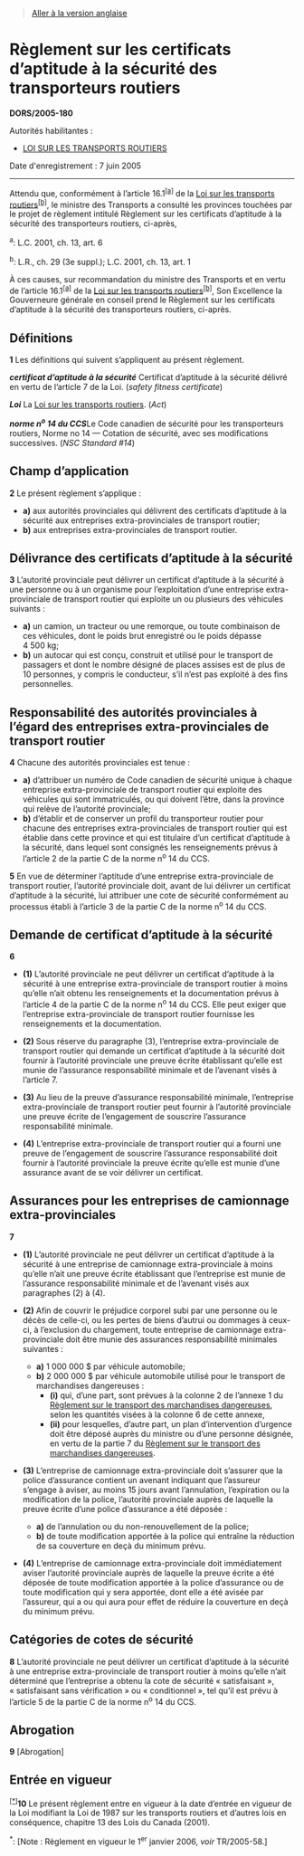 > [Aller à la version anglaise](/en/Regulations/Statutory%20Orders%20and%20Regulations/2005/180.md)

# Règlement sur les certificats d’aptitude à la sécurité des transporteurs routiers

**DORS/2005-180**

Autorités habilitantes : 
- [LOI SUR LES TRANSPORTS ROUTIERS](/fr/Lois/Lois%20du%20Canada/1985/ch.%2029%20(3e%20suppl.).md)

Date d'enregistrement : 7 juin 2005

----------

Attendu que, conformément à l’article 16.1<sup><a href='#footnotea_f'>[a]</a></sup> de la [Loi sur les transports routiers](/fr/Lois/Lois%20du%20Canada/1985/ch.%2029%20(3e%20suppl.).md)<sup><a href='#footnoteb_f'>[b]</a></sup>, le ministre des Transports a consulté les provinces touchées par le projet de règlement intitulé Règlement sur les certificats d’aptitude à la sécurité des transporteurs routiers, ci-après,

<a name='footnotea_f'><sup>a</sup></a>: L.C. 2001, ch. 13, art. 6<br />

<a name='footnoteb_f'><sup>b</sup></a>: L.R., ch. 29 (3e suppl.); L.C. 2001, ch. 13, art. 1<br />

À ces causes, sur recommandation du ministre des Transports et en vertu de l’article 16.1<sup><a href='#footnotea_f'>[a]</a></sup> de la [Loi sur les transports routiers](/fr/Lois/Lois%20du%20Canada/1985/ch.%2029%20(3e%20suppl.).md)<sup><a href='#footnoteb_f'>[b]</a></sup>, Son Excellence la Gouverneure générale en conseil prend le Règlement sur les certificats d’aptitude à la sécurité des transporteurs routiers, ci-après.




## Définitions


**1** Les définitions qui suivent s’appliquent au présent règlement.

***certificat d’aptitude à la sécurité*** Certificat d’aptitude à la sécurité délivré en vertu de l’article 7 de la Loi. (*safety fitness certificate*)

***Loi*** La [Loi sur les transports routiers](/fr/Lois/Lois%20du%20Canada/1985/ch.%2029%20(3e%20suppl.).md). (*Act*)

***norme n<sup>o</sup> 14 du CCS***Le Code canadien de sécurité pour les transporteurs routiers, Norme no 14 — Cotation de sécurité, avec ses modifications successives. (*NSC Standard #14*)




## Champ d’application


**2** Le présent règlement s’applique :
- **a)** aux autorités provinciales qui délivrent des certificats d’aptitude à la sécurité aux entreprises extra-provinciales de transport routier;
- **b)** aux entreprises extra-provinciales de transport routier.




## Délivrance des certificats d’aptitude à la sécurité


**3** L’autorité provinciale peut délivrer un certificat d’aptitude à la sécurité à une personne ou à un organisme pour l’exploitation d’une entreprise extra-provinciale de transport routier qui exploite un ou plusieurs des véhicules suivants :
- **a)** un camion, un tracteur ou une remorque, ou toute combinaison de ces véhicules, dont le poids brut enregistré ou le poids dépasse 4 500 kg;
- **b)** un autocar qui est conçu, construit et utilisé pour le transport de passagers et dont le nombre désigné de places assises est de plus de 10 personnes, y compris le conducteur, s’il n’est pas exploité à des fins personnelles.




## Responsabilité des autorités provinciales à l’égard des entreprises extra-provinciales de transport routier


**4** Chacune des autorités provinciales est tenue :
- **a)** d’attribuer un numéro de Code canadien de sécurité unique à chaque entreprise extra-provinciale de transport routier qui exploite des véhicules qui sont immatriculés, ou qui doivent l’être, dans la province qui relève de l’autorité provinciale;
- **b)** d’établir et de conserver un profil du transporteur routier pour chacune des entreprises extra-provinciales de transport routier qui est établie dans cette province et qui est titulaire d’un certificat d’aptitude à la sécurité, dans lequel sont consignés les renseignements prévus à l’article 2 de la partie C de la norme n<sup>o</sup> 14 du CCS.



**5** En vue de déterminer l’aptitude d’une entreprise extra-provinciale de transport routier, l’autorité provinciale doit, avant de lui délivrer un certificat d’aptitude à la sécurité, lui attribuer une cote de sécurité conformément au processus établi à l’article 3 de la partie C de la norme n<sup>o</sup> 14 du CCS.




## Demande de certificat d’aptitude à la sécurité


**6** 

- **(1)** L’autorité provinciale ne peut délivrer un certificat d’aptitude à la sécurité à une entreprise extra-provinciale de transport routier à moins qu’elle n’ait obtenu les renseignements et la documentation prévus à l’article 4 de la partie C de la norme n<sup>o</sup> 14 du CCS. Elle peut exiger que l’entreprise extra-provinciale de transport routier fournisse les renseignements et la documentation.

- **(2)** Sous réserve du paragraphe (3), l’entreprise extra-provinciale de transport routier qui demande un certificat d’aptitude à la sécurité doit fournir à l’autorité provinciale une preuve écrite établissant qu’elle est munie de l’assurance responsabilité minimale et de l’avenant visés à l’article 7.

- **(3)** Au lieu de la preuve d’assurance responsabilité minimale, l’entreprise extra-provinciale de transport routier peut fournir à l’autorité provinciale une preuve écrite de l’engagement de souscrire l’assurance responsabilité minimale.

- **(4)** L’entreprise extra-provinciale de transport routier qui a fourni une preuve de l’engagement de souscrire l’assurance responsabilité doit fournir à l’autorité provinciale la preuve écrite qu’elle est munie d’une assurance avant de se voir délivrer un certificat.




## Assurances pour les entreprises de camionnage extra-provinciales


**7** 

- **(1)** L’autorité provinciale ne peut délivrer un certificat d’aptitude à la sécurité à une entreprise de camionnage extra-provinciale à moins qu’elle n’ait une preuve écrite établissant que l’entreprise est munie de l’assurance responsabilité minimale et de l’avenant visés aux paragraphes (2) à (4).

- **(2)** Afin de couvrir le préjudice corporel subi par une personne ou le décès de celle-ci, ou les pertes de biens d’autrui ou dommages à ceux-ci, à l’exclusion du chargement, toute entreprise de camionnage extra-provinciale doit être munie des assurances responsabilité minimales suivantes :
	- **a)** 1 000 000 $ par véhicule automobile;
	- **b)** 2 000 000 $ par véhicule automobile utilisé pour le transport de marchandises dangereuses :
		- **(i)** qui, d’une part, sont prévues à la colonne 2 de l’annexe 1 du [Règlement sur le transport des marchandises dangereuses](/fr/Règlements/Décrets,%20ordonnances%20et%20règlements%20statutaires/2001/286.md), selon les quantités visées à la colonne 6 de cette annexe,
		- **(ii)** pour lesquelles, d’autre part, un plan d’intervention d’urgence doit être déposé auprès du ministre ou d’une personne désignée, en vertu de la partie 7 du [Règlement sur le transport des marchandises dangereuses](/fr/Règlements/Décrets,%20ordonnances%20et%20règlements%20statutaires/2001/286.md).

- **(3)** L’entreprise de camionnage extra-provinciale doit s’assurer que la police d’assurance contient un avenant indiquant que l’assureur s’engage à aviser, au moins 15 jours avant l’annulation, l’expiration ou la modification de la police, l’autorité provinciale auprès de laquelle la preuve écrite d’une police d’assurance a été déposée :
	- **a)** de l’annulation ou du non-renouvellement de la police;
	- **b)** de toute modification apportée à la police qui entraîne la réduction de sa couverture en deçà du minimum prévu.

- **(4)** L’entreprise de camionnage extra-provinciale doit immédiatement aviser l’autorité provinciale auprès de laquelle la preuve écrite a été déposée de toute modification apportée à la police d’assurance ou de toute modification qui y sera apportée, dont elle a été avisée par l’assureur, qui a ou qui aura pour effet de réduire la couverture en deçà du minimum prévu.




## Catégories de cotes de sécurité


**8** L’autorité provinciale ne peut délivrer un certificat d’aptitude à la sécurité à une entreprise extra-provinciale de transport routier à moins qu’elle n’ait déterminé que l’entreprise a obtenu la cote de sécurité « satisfaisant », « satisfaisant sans vérification » ou « conditionnel », tel qu’il est prévu à l’article 5 de la partie C de la norme n<sup>o</sup> 14 du CCS.




## Abrogation


**9** [Abrogation]




## Entrée en vigueur


<sup><a href='#fn_IndB0E1_hq_16080'>[*]</a></sup>**10** Le présent règlement entre en vigueur à la date d’entrée en vigueur de la Loi modifiant la Loi de 1987 sur les transports routiers et d’autres lois en conséquence, chapitre 13 des Lois du Canada (2001).

<a name='fn_IndB0E1_hq_16080'><sup>*</sup></a>: [Note : Règlement en vigueur le 1<sup>er</sup> janvier 2006, *voir* TR/2005-58.]<br />


